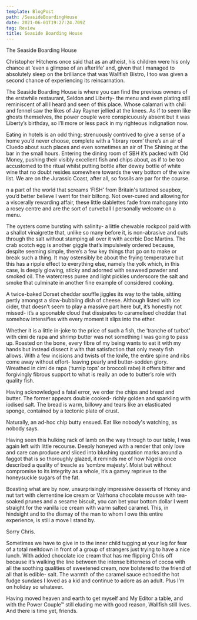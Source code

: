 ```yaml
---
template: BlogPost
path: /SeasideBoardingHouse
date: 2021-06-01T19:27:24.709Z
tag: Review
title: Seaside Boarding House
---
```

<!--StartFragment-->

The Seaside Boarding House

Christopher Hitchens once said that as an atheist, his children were his only chance at ‘even a glimpse of an afterlife’ and, given that I managed to absolutely sleep on the brilliance that was Wallfish Bistro, I too was given a second chance of experiencing its reincarnation.

The Seaside Boarding House is where you can find the previous owners of the erstwhile restaurant, Seldon and Liberty- the menu and even plating still reminiscent of all I heard and seen of this place. Whose calamari with chili and fennel saw the likes of Jay Rayner jellied at the knees. As if to seem like ghosts themselves, the power couple were conspicuously absent but it was Liberty’s birthday, so I’ll more or less pack in my righteous indignation now.

Eating in hotels is an odd thing; strenuously contrived to give a sense of a home you’d never choose, complete with a ‘library room’ there’s an air of Cluedo about such places and even sometimes an air of The Shining at the bar in the small hours. Entering the dining room of SBH it’s packed with Old Money, pushing their visibly excellent fish and chips about, as if to be too accustomed to the ritual whilst putting bottle after dewey bottle of white wine that no doubt resides somewhere towards the very bottom of the wine list. We are on the Jurassic Coast, after all, so fossils are par for the course.

n a part of the world that screams ‘FISH’ from Britain's tattered soapbox, you’d better believe I went for their biltong. Not over-cured and allowing for a viscerally rewarding affair, these little slablettes fade from mahogany into a rosey centre and are the sort of curveball I personally welcome on a menu.

The oysters come bursting with salinity- a little chewable rockpool paid with a shallot vinaigrette that, unlike so many before it, is non-abrasive and cuts through the salt without stamping all over it with acerbic Doc Martins. The crab scotch egg is another giggle that’s impulsively ordered because, despite seeming simple, there’s a few key things that go on to make or break such a thing. It may ostensibly be about the frying temperature but this has a ripple effect to everything else, namely the yolk which, in this case, is deeply glowing, sticky and adorned with seaweed powder and smoked oil. The watercress puree and light pickles underscore the salt and smoke that culminate in another fine example of considered cooking.

A twice-baked Dorset cheddar souffle jiggles its way to the table, sitting pertly amongst a slow-bubbling dish of cheese. Although listed with ice cider, that doesn’t seem to play a massive part here but, it’s honestly not missed- it’s a spoonable cloud that dissipates to caramelised cheddar that somehow intensifies with every moment it slips into the ether.

Whether it is a little in-joke to the price of such a fish, the ‘tranche of turbot’ with cimi de rapa and shrimp butter was not something I was going to pass up. Roasted on the bone, every fibre of my being wants to eat it with my hands but instead dissect it with that satisfaction that only meaty fish allows. With a few incisions and twists of the knife, the entire spine and ribs come away without effort- leaving pearly and butter-sodden glory. Wreathed in cimi de rapa (‘turnip tops’ or broccoli rabe) it offers bitter and forgivingly fibrous support to what is really an ode to butter’s role with quality fish.

Having acknowledged a fatal error, we order the chips and bread and butter. The former appears double cooked- richly golden and sparkling with iodised salt. The bread is warm, billowy and tears like an elasticated sponge, contained by a tectonic plate of crust.

Naturally, an ad-hoc chip butty ensued. Eat like nobody's watching, as nobody says.

Having seen this hulking rack of lamb on the way through to our table, I was again left with little recourse. Deeply honeyed with a render that only love and care can produce and sliced into blushing quotation marks around a faggot that is so thoroughly glazed, it reminds me of how Nigella once described a quality of treacle as ‘sombre majesty’. Moist but without compromise to its integrity as a whole, it’s a gamey reprieve to the honeysuckle sugars of the fat.

Boasting what are by now, unsurprisingly impressive desserts of Honey and nut tart with clementine ice cream or Valrhona chocolate mousse with tea-soaked prunes and a sesame biscuit, you can bet your bottom dollar I went straight for the vanilla ice cream with warm salted caramel. This, in hindsight and to the dismay of the man to whom I owe this entire experience, is still a move I stand by.

Sorry Chris.

Sometimes we have to give in to the inner child tugging at your leg for fear of a total meltdown in front of a group of strangers just trying to have a nice lunch. With added chocolate ice cream that has me flipping Chris off because it’s walking the line between the intense bitterness of cocoa with all the soothing qualities of sweetened cream, now bolstered to the friend of all that is edible- salt. The warmth of the caramel sauce echoed the hot fudge sundaes I loved as a kid and continue to adore as an adult. Plus I’m on holiday so whatever.

Having moved heaven and earth to get myself and My Editor a table, and with the Power Couple™ still eluding me with good reason, Wallfish still lives. And there is time yet, friends.

<!--EndFragment-->
